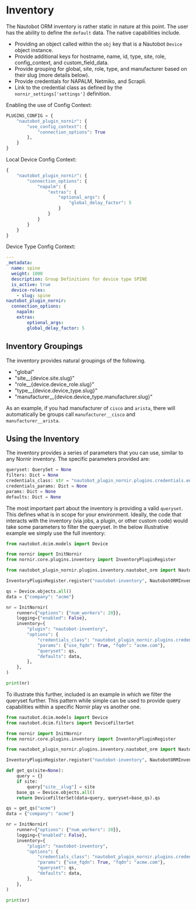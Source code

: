 
# Inventory

The Nautobot ORM inventory is rather static in nature at this point. The user has the ability to define the `default` data. The native capabilities include.

* Providing an object called within the `obj` key that is a Nautobot `Device` object instance.
* Provide additional keys for hostname, name, id, type, site, role, config_context, and custom_field_data.
* Provide grouping for global, site, role, type, and manufacturer based on their slug (more details below).
* Provide credentials for NAPALM, Netmiko, and Scrapli.
* Link to the credential class as defined by the `nornir_settings['settings']` definition.

Enabling the use of Config Context:

```python
PLUGINS_CONFIG = {
    "nautobot_plugin_nornir": {
        "use_config_context": {
            "connection_options": True
        },
    }
}
```

Local Device Config Context:

```python
{
    "nautobot_plugin_nornir": {
        "connection_options": {
            "napalm": {
                "extras": {
                    "optional_args": {
                        "global_delay_factor": 5
                    }
                }
            }
        }
    }
}
```
  
Device Type Config Context:
```yaml
---
_metadata:
  name: spine
  weight: 1000
  description: Group Definitions for device type SPINE
  is_active: true
  device-roles:
    - slug: spine
nautobot_plugin_nornir:
  connection_options:
    napalm:
    extras:
        optional_args:
        global_delay_factor: 5
```

## Inventory Groupings

The inventory provides natural groupings of the following.

* "global"
* "site__{device.site.slug}"
* "role__{device.device_role.slug}"
* "type__{device.device_type.slug}"
* "manufacturer__{device.device_type.manufacturer.slug}"

As an example, if you had manufacturer of `cisco` and `arista`, there will automatically be groups call `manufacturer__cisco` and `manufacturer__arista`.

## Using the Inventory

The inventory provides a series of parameters that you can use, similar to any Nornir inventory. The specific parameters provided are:

```python
queryset: QuerySet = None
filters: Dict = None
credentials_class: str = "nautobot_plugin_nornir.plugins.credentials.env_vars.CredentialsEnvVars"
credentials_params: Dict = None
params: Dict = None
defaults: Dict = None
```

The most important part about the inventory is providing a valid `queryset`. This defines what is in scope for your environment. Ideally, the code that interacts with the inventory (via jobs, a plugin, or other custom code) would take some parameters to filter the queryset. In the below illustrative example we simply use the full inventory:

```python
from nautobot.dcim.models import Device

from nornir import InitNornir
from nornir.core.plugins.inventory import InventoryPluginRegister

from nautobot_plugin_nornir.plugins.inventory.nautobot_orm import NautobotORMInventory

InventoryPluginRegister.register("nautobot-inventory", NautobotORMInventory)

qs = Device.objects.all()
data = {"company": "acme"}

nr = InitNornir(
    runner={"options": {"num_workers": 20}},
    logging={"enabled": False},
    inventory={
        "plugin": "nautobot-inventory",
        "options": {
            "credentials_class": "nautobot_plugin_nornir.plugins.credentials.env_vars.CredentialsEnvVars",
            "params": {"use_fqdn": True, "fqdn": "acme.com"},
            "queryset": qs,
            "defaults": data,
        },
    },
)

print(nr)
```

To illustrate this further, included is an example in which we filter the queryset further. This pattern while simple can be used to provide query capabilities within a specific Nornir play vs another one.

```python
from nautobot.dcim.models import Device
from nautobot.dcim.filters import DeviceFilterSet

from nornir import InitNornir
from nornir.core.plugins.inventory import InventoryPluginRegister

from nautobot_plugin_nornir.plugins.inventory.nautobot_orm import NautobotORMInventory

InventoryPluginRegister.register("nautobot-inventory", NautobotORMInventory)

def get_qs(site=None):
    query = {}
    if site:
        query["site__slug"] = site
    base_qs = Device.objects.all()
    return DeviceFilterSet(data=query, queryset=base_qs).qs

qs = get_qs("acme")
data = {"company": "acme"}

nr = InitNornir(
    runner={"options": {"num_workers": 20}},
    logging={"enabled": False},
    inventory={
        "plugin": "nautobot-inventory",
        "options": {
            "credentials_class": "nautobot_plugin_nornir.plugins.credentials.env_vars.CredentialsEnvVars",
            "params": {"use_fqdn": True, "fqdn": "acme.com"},
            "queryset": qs,
            "defaults": data,
        },
    },
)

print(nr)
```
